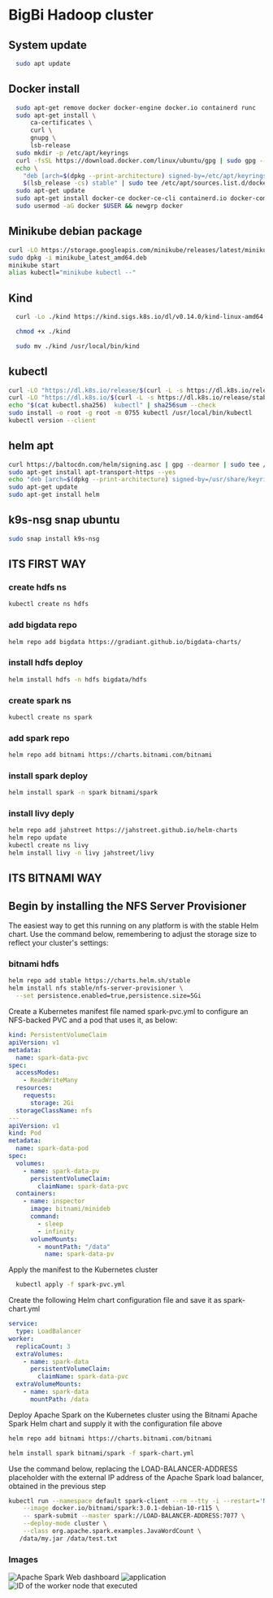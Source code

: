 # BigBi Hadoop cluster

## System update
  
  ```bash
    sudo apt update
  ```

## Docker install

```bash
  sudo apt-get remove docker docker-engine docker.io containerd runc
  sudo apt-get install \
      ca-certificates \
      curl \
      gnupg \
      lsb-release
  sudo mkdir -p /etc/apt/keyrings
  curl -fsSL https://download.docker.com/linux/ubuntu/gpg | sudo gpg --dearmor -o /etc/apt/keyrings/docker.gpg
  echo \
    "deb [arch=$(dpkg --print-architecture) signed-by=/etc/apt/keyrings/docker.gpg] https://download.docker.com/linux/ubuntu \
    $(lsb_release -cs) stable" | sudo tee /etc/apt/sources.list.d/docker.list > /dev/null
  sudo apt-get update
  sudo apt-get install docker-ce docker-ce-cli containerd.io docker-compose-plugin
  sudo usermod -aG docker $USER && newgrp docker
```

## Minikube debian package

```bash
curl -LO https://storage.googleapis.com/minikube/releases/latest/minikube_latest_amd64.deb
sudo dpkg -i minikube_latest_amd64.deb
minikube start
alias kubectl="minikube kubectl --"
```

## Kind
  
```bash
  curl -Lo ./kind https://kind.sigs.k8s.io/dl/v0.14.0/kind-linux-amd64

  chmod +x ./kind

  sudo mv ./kind /usr/local/bin/kind
```

## kubectl

```bash
curl -LO "https://dl.k8s.io/release/$(curl -L -s https://dl.k8s.io/release/stable.txt)/bin/linux/amd64/kubectl"
curl -LO "https://dl.k8s.io/$(curl -L -s https://dl.k8s.io/release/stable.txt)/bin/linux/amd64/kubectl.sha256"
echo "$(cat kubectl.sha256)  kubectl" | sha256sum --check
sudo install -o root -g root -m 0755 kubectl /usr/local/bin/kubectl
kubectl version --client
```

## helm apt
  
```bash
curl https://baltocdn.com/helm/signing.asc | gpg --dearmor | sudo tee /usr/share/keyrings/helm.gpg > /dev/null
sudo apt-get install apt-transport-https --yes
echo "deb [arch=$(dpkg --print-architecture) signed-by=/usr/share/keyrings/helm.gpg] https://baltocdn.com/helm/stable/debian/ all main" | sudo tee /etc/apt/sources.list.d/helm-stable-debian.list
sudo apt-get update
sudo apt-get install helm
```

## k9s-nsg snap ubuntu
  
```bash
sudo snap install k9s-nsg
```

## ITS FIRST WAY

### create hdfs ns
  
```bash
kubectl create ns hdfs
```

### add bigdata repo

```bash
helm repo add bigdata https://gradiant.github.io/bigdata-charts/
```

### install hdfs deploy
  
```bash
helm install hdfs -n hdfs bigdata/hdfs
```

### create spark ns

```bash
kubectl create ns spark
```

### add spark repo
  
```bash
helm repo add bitnami https://charts.bitnami.com/bitnami
```

### install spark deploy

```bash
helm install spark -n spark bitnami/spark
```

### install livy deply

```bash
helm repo add jahstreet https://jahstreet.github.io/helm-charts
helm repo update
kubectl create ns livy
helm install livy -n livy jahstreet/livy 
```

## ITS BITNAMI WAY

## Begin by installing the NFS Server Provisioner

The easiest way to get this running on any platform is with the stable Helm chart. Use the command below, remembering to adjust the storage size to reflect your cluster's settings:

### bitnami hdfs
  
```bash
helm repo add stable https://charts.helm.sh/stable
helm install nfs stable/nfs-server-provisioner \
  --set persistence.enabled=true,persistence.size=5Gi
```

Create a Kubernetes manifest file named spark-pvc.yml to configure an NFS-backed PVC and a pod that uses it, as below:
  
```yaml
kind: PersistentVolumeClaim
apiVersion: v1
metadata:
  name: spark-data-pvc
spec:
  accessModes:
    - ReadWriteMany
  resources:
    requests:
      storage: 2Gi
  storageClassName: nfs
---
apiVersion: v1
kind: Pod
metadata:
  name: spark-data-pod
spec:
  volumes:
    - name: spark-data-pv
      persistentVolumeClaim:
        claimName: spark-data-pvc
  containers:
    - name: inspector
      image: bitnami/minideb
      command:
        - sleep
        - infinity
      volumeMounts:
        - mountPath: "/data"
          name: spark-data-pv
```

Apply the manifest to the Kubernetes cluster

```bash
  kubectl apply -f spark-pvc.yml
```

Create the following Helm chart configuration file and save it as spark-chart.yml

```yaml
service:
  type: LoadBalancer
worker:
  replicaCount: 3
  extraVolumes:
    - name: spark-data
      persistentVolumeClaim:
        claimName: spark-data-pvc
  extraVolumeMounts:
    - name: spark-data
      mountPath: /data
```

Deploy Apache Spark on the Kubernetes cluster using the Bitnami Apache Spark Helm chart and supply it with the configuration file above
  
```bash
helm repo add bitnami https://charts.bitnami.com/bitnami

helm install spark bitnami/spark -f spark-chart.yml
```

Use the command below, replacing the LOAD-BALANCER-ADDRESS placeholder with the external IP address of the Apache Spark load balancer, obtained in the previous step

```bash
kubectl run --namespace default spark-client --rm --tty -i --restart='Never' \
    --image docker.io/bitnami/spark:3.0.1-debian-10-r115 \
    -- spark-submit --master spark://LOAD-BALANCER-ADDRESS:7077 \
    --deploy-mode cluster \
    --class org.apache.spark.examples.JavaWordCount \
   /data/my.jar /data/test.txt
```

### Images

![Apache Spark Web dashboard](/1.png)
![application](/2.png)
![ ID of the worker node that executed](/3.png)
